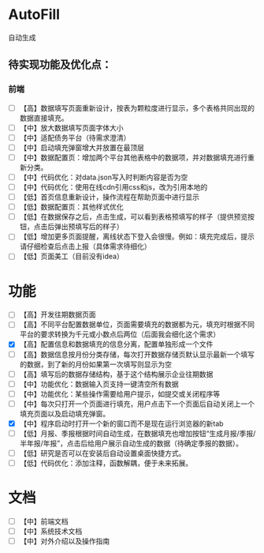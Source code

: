 # AutoFill
自动生成

## 待实现功能及优化点：
### 前端
- [ ] 【高】数据填写页面重新设计，按表为颗粒度进行显示，多个表格共同出现的数据直接填充。
- [ ] 【中】放大数据填写页面字体大小
- [ ] 【中】适配债务平台（待需求澄清）
- [ ] 【中】启动填充弹窗增大并放置在最顶层
- [ ] 【中】数据配置页：增加两个平台其他表格中的数据项，并对数据填充进行重新分类。
- [ ] 【中】代码优化：对data.json写入时判断内容是否为空
- [ ] 【中】代码优化：使用在线cdn引用css和js，改为引用本地的
- [ ] 【低】首页信息重新设计，操作流程在帮助页面中进行显示
- [ ] 【低】数据配置页：其他样式优化
- [ ] 【低】在数据保存之后，点击生成，可以看到表格预填写的样子（提供预览按钮，点击后弹出预填写后的样子）
- [ ] 【低】增加更多页面提醒，离线状态下登入会很慢。例如：填充完成后，提示请仔细检查后点击上报（具体需求待细化）
- [ ] 【低】页面美工（目前没有idea）

# 功能
- [ ] 【高】开发往期数据页面
- [ ] 【高】不同平台配置数据单位，页面需要填充的数据都为元，填充时根据不同平台的要求转换为千元或小数点后两位（后面我会细化这个需求）
- [x] 【高】配置信息和数据填充的信息分离，配置单独形成一个文件
- [ ] 【高】数据信息按月份分类存储，每次打开数据存储页默认显示最新一个填写的数据，到了新的月份如果第一次填写则显示为空
- [ ] 【高】填写后的数据存储结构，基于这个结构展示企业往期数据
- [ ] 【中】功能优化：数据输入页支持一键清空所有数据
- [ ] 【中】功能优化：某些操作需要给用户提示，如提交或关闭程序等
- [ ] 【中】每次只打开一个页面进行填充，用户点击下一个页面后自动关闭上一个填充页面以及启动填充弹窗。
- [x] 【中】程序启动时打开一个新的窗口而不是现在运行浏览器的新tab
- [ ] 【低】月报、季报根据时间自动生成，在数据填充也增加按钮“生成月报/季报/半年报/年报”，点击后给用户展示自动生成的数据（待确定季报的数据）。
- [ ] 【低】研究是否可以在安装后自动设置桌面快捷方式。
- [ ] 【低】代码优化：添加注释，函数解耦，便于未来拓展。

# 文档
- [ ] 【中】前端文档
- [ ] 【中】系统技术文档
- [ ] 【中】对外介绍以及操作指南
